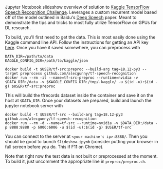 Jupyter Notebook slideshow overview of solution to <a href="https://www.kaggle.com/c/tensorflow-speech-recognition-challenge">Kaggle TensorFlow Speech Recognition Challenge</a>. Leverages a custom recurrent model based off of the model outlined in Baidu's <a href="https://arxiv.org/abs/1412.5567">Deep Speech</a> paper. Meant to demonstrate the tips and tricks to most fully utilize TensorFlow on GPUs for DL research.

To build, you'll first need to get the data. This is most easily done using the Kaggle command line API. Follow the instructions for getting an API key <a href="https://github.com/Kaggle/kaggle-api">here</a>. Once you have it saved somewhere, you can preprocess with
```
DATA_DIR=/path/to/data
KAGGLE_CONFIG_DIR=/path/to/kaggle/json

docker build -t $USER/tf-src:preproc --build-arg tag=18.12-py3 --target preprocess github.com/alecgunny/tf-speech-recognition
docker run --rm -it --name=tf-src-preproc --runtime=nvidia -v $DATA_DIR:/data -v $KAGGLE_CONFIG_DIR:/tmp/.kaggle/ -u $(id -u):$(id -g) $USER/tf-src:preproc
```
This will build the tfrecords dataset inside the container and save it on the host at `$DATA_DIR`. Once your datasets are prepared, build and launch the jupyter notebook server with
```
docker build -t $USER/tf-src --build-arg tag=18.12-py3 github.com/alecgunny/tf-speech-recognition
docker run --rm -d --name=tf-src --runtime=nvidia -v $DATA_DIR:/data -p 8888:8888 -p 6006:6006 -u $(id -u):$(id -g) $USER/tf-src
```
You can connect to the server at `<your machine's ip>:8888/`. Then you should be good to launch `Slideshow.ipynb` (consider putting your browser in full screen before you do. This if F11 on Chrome).

Note that right now the test data is not built or preprocessed at the moment. To build it, just uncomment the appropriate line in `preproc/preproc.sh`.
